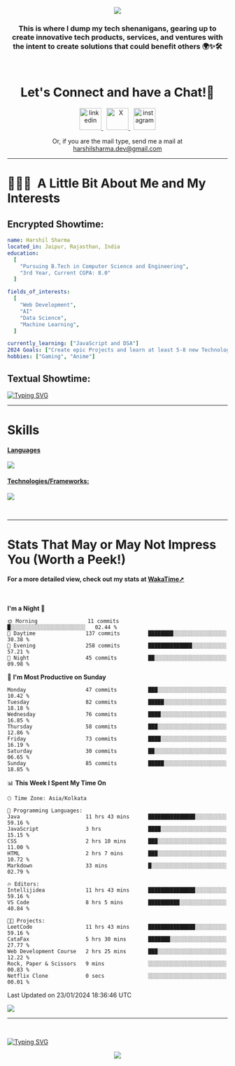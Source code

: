 <p align="center">
  <img src="https://capsule-render.vercel.app/api?type=waving&color=0:000000,100:ec1515&height=100&section=header&animation=fadeIn&text=Hello!&fontColor=ffffff"/>
</p>

<h3 align="center">
This is where I dump my tech shenanigans, gearing up to create innovative tech products, services, and ventures with the intent to create solutions that could benefit others 🌍✨🛠️
</h3>

<br>

<h1 align="center">
  Let's Connect and have a Chat!💬
</h1>

<p align="center">
<a href="https://www.linkedin.com/in/harshilshrma/">
  <img src="https://user-images.githubusercontent.com/46517096/166973395-19676cd8-f8ec-4abf-83ff-da8243505b82.png" alt="linkedin" height="50">
</a>
&nbsp;
<a href="https://twitter.com/harshilshrma">
  <img src="https://user-images.githubusercontent.com/46517096/166974271-91dfa250-d70b-4cb9-8707-f1bda1b708c3.png" alt="X" height="50">
</a>
&nbsp;
<a href="https://www.instagram.com/harshilshrma/">
  <img src="https://user-images.githubusercontent.com/46517096/166974368-9798f39f-1f46-499c-b14e-81f0a3f83a06.png" alt="instagram" height="50">
</a>
</p>

<p align="center">
<a>Or, if you are the mail type, send me a mail at <a href="mailto:harshilsharma.dev@gmail.com">harshilsharma.dev@gmail.com</a>
</p>

---

<h1> 👨🏻‍💻 &nbsp;A Little Bit About Me and My Interests</h1>

<h2>Encrypted Showtime:</h2>

```yaml
name: Harshil Sharma
located_in: Jaipur, Rajasthan, India
education:
  [
    "Pursuing B.Tech in Computer Science and Engineering",
    "3rd Year, Current CGPA: 8.0"
  ]

fields_of_interests:
  [
    "Web Development",
    "AI"
    "Data Science",
    "Machine Learning",
  ]

currently_learning: ["JavaScript and DSA"]
2024 Goals: ["Create epic Projects and learn at least 5-8 new Technologies."]
hobbies: ["Gaming", "Anime"]
```

<h2>Textual Showtime:</h2>

[![Typing SVG](https://readme-typing-svg.demolab.com?font=Poppins&size=65&duration=1800&pause=1200&color=F7F7F7&background=0D1117&center=true&vCenter=true&random=false&width=2420&height=300&lines=Hey+there%2C+I'm+Harshil;welcome+to+my+life.exe;Get+ready!+The+next+10+points+offer+a+peek+into+my+world;1%2F10%3A+I'm+Currently+pursuing+B.Tech+in+Computer+Science;2%2F10%3A+Coding+by+day%2C+gaming+by+code's+moonlight;3%2F10%3A+Mastering+skills+for+a+Koenigsegg-fueled+tomorrow;4%2F10%3A+I+excel+in+organized+everything%E2%80%94code%2C+spaces%2C+and+life;5%2F10%3A+Coffee%E2%80%94the+real+code+compiler+behind+my+smarts;6%2F10%3A+Learning+AI+to+make+tech+smarter+and+less+Terminator-y;7%2F10%3A+Obsessed+with+LeetCode%E2%80%94tackling+programming+puzzles+daily;8%2F10%3A+Java+holds+the+throne+in+my+coding+kingdom%E2%80%94top+dog;9%2F10%3A+Striving+to+craft+tech+solutions+that+better+the+world;10%2F10%3A+Working+to+leave+a+positive+impact%2C+doing+good+deeds+before+I+go!;thanks+for+diving+into+my+coding+tale%E2%80%94appreciate+it!;(%E3%80%83%EF%BF%A3%EF%B8%B6%EF%BF%A3)%E4%BA%BA(%EF%BF%A3%EF%B8%B6%EF%BF%A3%E3%80%83))](#)

---

# Skills
<p align="center">
  <a href="https://skillicons.dev">
   <h4>Languages</h4>
    <img src="https://skillicons.dev/icons?i=java,python,c,javascript,kotlin" />
    <h4>Technologies/Frameworks:</h4>
    <img src="https://skillicons.dev/icons?i=html,css,bootstrap,mysql,git,github,vscode,idea,androidstudio" />
  </a>
</p>

<br>

---

# Stats That May or May Not Impress You (Worth a Peek!)
<h4>For a more detailed view, check out my stats at <a href="https://wakatime.com/@harshilshrma">WakaTime➚</a></h4>

<br>

<!--START_SECTION:waka-->
**I'm a Night 🦉** 

```text
🌞 Morning                11 commits          █░░░░░░░░░░░░░░░░░░░░░░░░   02.44 % 
🌆 Daytime                137 commits         ████████░░░░░░░░░░░░░░░░░   30.38 % 
🌃 Evening                258 commits         ██████████████░░░░░░░░░░░   57.21 % 
🌙 Night                  45 commits          ██░░░░░░░░░░░░░░░░░░░░░░░   09.98 % 
```
📅 **I'm Most Productive on Sunday** 

```text
Monday                   47 commits          ███░░░░░░░░░░░░░░░░░░░░░░   10.42 % 
Tuesday                  82 commits          █████░░░░░░░░░░░░░░░░░░░░   18.18 % 
Wednesday                76 commits          ████░░░░░░░░░░░░░░░░░░░░░   16.85 % 
Thursday                 58 commits          ███░░░░░░░░░░░░░░░░░░░░░░   12.86 % 
Friday                   73 commits          ████░░░░░░░░░░░░░░░░░░░░░   16.19 % 
Saturday                 30 commits          ██░░░░░░░░░░░░░░░░░░░░░░░   06.65 % 
Sunday                   85 commits          █████░░░░░░░░░░░░░░░░░░░░   18.85 % 
```


📊 **This Week I Spent My Time On** 

```text
🕑︎ Time Zone: Asia/Kolkata

💬 Programming Languages: 
Java                     11 hrs 43 mins      ███████████████░░░░░░░░░░   59.16 % 
JavaScript               3 hrs               ████░░░░░░░░░░░░░░░░░░░░░   15.15 % 
CSS                      2 hrs 10 mins       ███░░░░░░░░░░░░░░░░░░░░░░   11.00 % 
HTML                     2 hrs 7 mins        ███░░░░░░░░░░░░░░░░░░░░░░   10.72 % 
Markdown                 33 mins             █░░░░░░░░░░░░░░░░░░░░░░░░   02.79 % 

🔥 Editors: 
Intellijidea             11 hrs 43 mins      ███████████████░░░░░░░░░░   59.16 % 
VS Code                  8 hrs 5 mins        ██████████░░░░░░░░░░░░░░░   40.84 % 

🐱‍💻 Projects: 
LeetCode                 11 hrs 43 mins      ███████████████░░░░░░░░░░   59.16 % 
CataFax                  5 hrs 30 mins       ███████░░░░░░░░░░░░░░░░░░   27.77 % 
Web Development Course   2 hrs 25 mins       ███░░░░░░░░░░░░░░░░░░░░░░   12.22 % 
Rock, Paper & Scissors   9 mins              ░░░░░░░░░░░░░░░░░░░░░░░░░   00.83 % 
Netflix Clone            0 secs              ░░░░░░░░░░░░░░░░░░░░░░░░░   00.01 % 
```


 Last Updated on 23/01/2024 18:36:46 UTC
<!--END_SECTION:waka-->

![](https://komarev.com/ghpvc/?username=harshilshrma&color=941315&label=Profile+Visits)

---

<br>

[![Typing SVG](https://readme-typing-svg.demolab.com?font=Gloria+Hallelujah&size=65&duration=2000&pause=1200&color=F7F7F7&background=0D1117&center=true&vCenter=true&random=false&width=2580&height=100&lines=thanks+for+making+it+to+the+end!+Now+go+grab+a+coffee%2C+you've+earned+it!+%F0%9F%98%84%E2%98%95%EF%B8%8F)](#)

<p align="center">
  <img src="https://capsule-render.vercel.app/api?type=waving&color=0:ec1515,150:000000&animation=fadeIn&height=100&section=footer"/>
</p>

